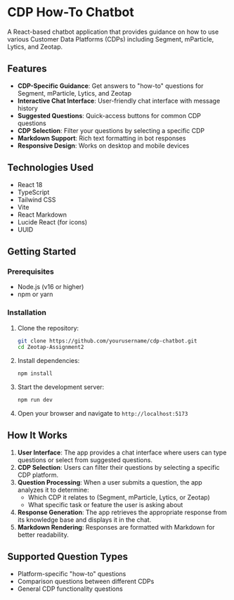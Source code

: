 # CDP How-To Chatbot

A React-based chatbot application that provides guidance on how to use various Customer Data Platforms (CDPs) including Segment, mParticle, Lytics, and Zeotap.

## Features

- **CDP-Specific Guidance**: Get answers to "how-to" questions for Segment, mParticle, Lytics, and Zeotap
- **Interactive Chat Interface**: User-friendly chat interface with message history
- **Suggested Questions**: Quick-access buttons for common CDP questions
- **CDP Selection**: Filter your questions by selecting a specific CDP
- **Markdown Support**: Rich text formatting in bot responses
- **Responsive Design**: Works on desktop and mobile devices

## Technologies Used

- React 18
- TypeScript
- Tailwind CSS
- Vite
- React Markdown
- Lucide React (for icons)
- UUID

## Getting Started

### Prerequisites

- Node.js (v16 or higher)
- npm or yarn

### Installation

1. Clone the repository:
   ```bash
   git clone https://github.com/yourusername/cdp-chatbot.git
   cd Zeotap-Assignment2
   ```

2. Install dependencies:
   ```bash
   npm install
   ```

3. Start the development server:
   ```bash
   npm run dev
   ```

4. Open your browser and navigate to `http://localhost:5173`

## How It Works

1. **User Interface**: The app provides a chat interface where users can type questions or select from suggested questions.
2. **CDP Selection**: Users can filter their questions by selecting a specific CDP platform.
3. **Question Processing**: When a user submits a question, the app analyzes it to determine:
   - Which CDP it relates to (Segment, mParticle, Lytics, or Zeotap)
   - What specific task or feature the user is asking about
4. **Response Generation**: The app retrieves the appropriate response from its knowledge base and displays it in the chat.
5. **Markdown Rendering**: Responses are formatted with Markdown for better readability.

## Supported Question Types

- Platform-specific "how-to" questions
- Comparison questions between different CDPs
- General CDP functionality questions
